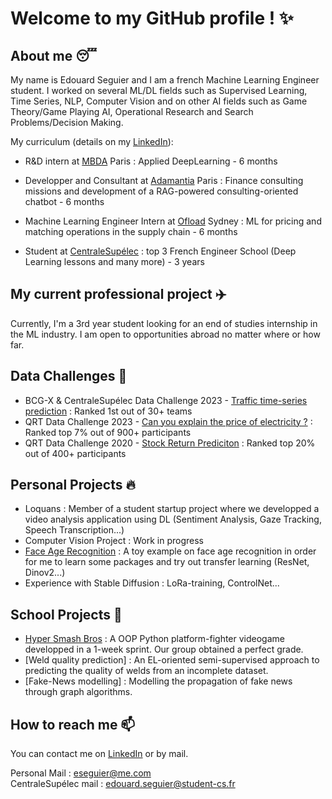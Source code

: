 # Welcome to my GitHub profile ! ✨

## About me 😴

My name is Edouard Seguier and I am a french Machine Learning Engineer student. I worked on several ML/DL fields such as Supervised Learning, Time Series, NLP, Computer Vision and on other AI fields such as Game Theory/Game Playing AI, Operational Research and Search Problems/Decision Making.

My curriculum (details on my [LinkedIn](https://www.linkedin.com/in/edouard-seguier-535097152/)):

- R&D intern at [MBDA](https://www.ubisoft.com/fr-fr/studio/laforge) Paris : Applied DeepLearning - 6 months

- Developper and Consultant at [Adamantia](https://www.adamantia.paris/) Paris : Finance consulting missions and development of a RAG-powered consulting-oriented chatbot - 6 months

- Machine Learning Engineer Intern at [Ofload](https://www.ofload.com.au/) Sydney : ML for pricing and matching operations in the supply chain - 6 months
  
- Student at [CentraleSupélec](https://www.centralesupelec.fr/) : top 3 French Engineer School (Deep Learning lessons and many more) - 3 years

## My current professional project ✈️

Currently, I'm a 3rd year student looking for an end of studies internship in the ML industry. I am open to opportunities abroad no matter where or how far.

## Data Challenges 👊

- BCG-X & CentraleSupélec Data Challenge 2023 - [Traffic time-series prediction](https://www.bcg.com/x) : Ranked 1st out of 30+ teams
- QRT Data Challenge 2023 - [Can you explain the price of electricity ?](https://challengedata.ens.fr/participants/challenges/97/) : Ranked top 7% out of 900+ participants
- QRT Data Challenge 2020 - [Stock Return Prediciton](https://challengedata.ens.fr/participants/challenges/23/) : Ranked top 20% out of 400+ participants

## Personal Projects 🔥

- Loquans : Member of a student startup project where we developped a video analysis application using DL (Sentiment Analysis, Gaze Tracking, Speech Transcription...)
- Computer Vision Project : Work in progress
- [Face Age Recognition](https://github.com/Edouard974/Face-Age-Recognition) : A toy example on face age recognition in order for me to learn some packages and try out transfer learning (ResNet, Dinov2...)
- Experience with Stable Diffusion : LoRa-training, ControlNet...

## School Projects 🏫

- [Hyper Smash Bros](https://github.com/Enzu83/hyper_smash_bros) : A OOP Python platform-fighter videogame developped in a 1-week sprint. Our group obtained a perfect grade.
- [Weld quality prediction] : An EL-oriented semi-supervised approach to predicting the quality of welds from an incomplete dataset.
- [Fake-News modelling] : Modelling the propagation of fake news through graph algorithms.

## How to reach me 📫

You can contact me on [LinkedIn](https://www.linkedin.com/in/edouard-seguier-535097152/) or by mail.

Personal Mail : eseguier@me.com <br>
CentraleSupélec mail : edouard.seguier@student-cs.fr <br>

